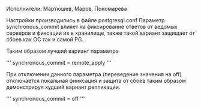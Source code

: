 Исполнители: Мартюшев, Маров, Пономарева

Настройки производились в файле postgresql.conf
Параметр synchronous_commit влияет на фиксирование ответов от ведомых серверов и фиксации их в хранилище, также такой вариант защищает от сбоев как ОС так и самой PG.

Таким образом лучший вариант параметра

'''
synchronous_commit = remote_apply
'''

При отключении данного параметра (переведение значения на off) отключается локальная фииксация и защита от сбоев таким образом демонстрируя худший вариант репликации.

'''
synchronous_commit = off
'''